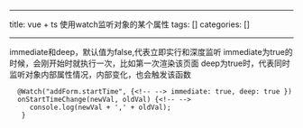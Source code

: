 
--- 
title:  vue + ts 使用watch监听对象的某个属性 
tags: []
categories: [] 

---
>  
 immediate和deep，默认值为false,代表立即实行和深度监听 immediate为true的时候，会刚开始时就执行一次，比如第一次渲染该页面 deep为true时，代表同时监听对象内部属性情况，内部变化，也会触发该函数 


```
  @Watch("addForm.startTime", {<!-- --> immediate: true, deep: true })
  onStartTimeChange(newVal, oldVal) {<!-- -->
     console.log(newVal + ',' + oldVal);
   }

```
